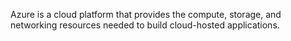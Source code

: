 
Azure is a cloud platform that provides the compute, storage, and networking resources needed to build cloud-hosted applications.
<!--stackedit_data:
eyJoaXN0b3J5IjpbMTU1MjI0MDE0MF19
-->